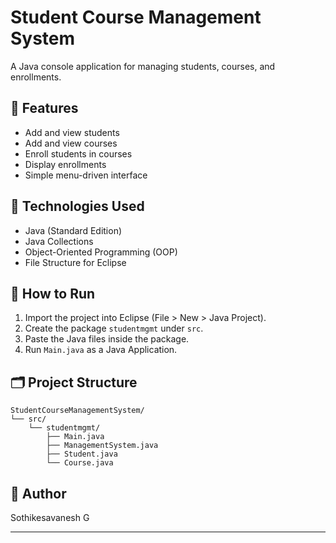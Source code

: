 # Student Course Management System

A Java console application for managing students, courses, and enrollments.

## 📌 Features
- Add and view students
- Add and view courses
- Enroll students in courses
- Display enrollments
- Simple menu-driven interface

## 🧰 Technologies Used
- Java (Standard Edition)
- Java Collections
- Object-Oriented Programming (OOP)
- File Structure for Eclipse

## 🚀 How to Run
1. Import the project into Eclipse (File > New > Java Project).
2. Create the package `studentmgmt` under `src`.
3. Paste the Java files inside the package.
4. Run `Main.java` as a Java Application.

## 🗂️ Project Structure
```
StudentCourseManagementSystem/
└── src/
    └── studentmgmt/
        ├── Main.java
        ├── ManagementSystem.java
        ├── Student.java
        └── Course.java
```

## 📎 Author
Sothikesavanesh G

---


